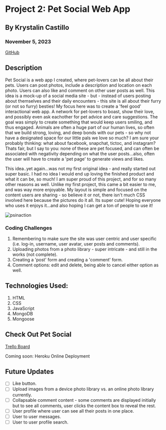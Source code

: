 # Project 2: Pet Social Web App

## By Krystalin Castillo

### November 5, 2023

[GitHub](https://github.com/KfromtheChi)


## Description
Pet Social is a web app I created, where pet-lovers can be all about their pets.  Users can post photos, include a description and location on each photo.  Users can also like and comment on other user posts as well.  This idea is a mock-up of a social media site - but - instead of users posting about themselves and their daily encounters - this site is all about their furry (or not so furry) besties!  My focus here was to create a 'feel good' interactional web app.  A network for pet-lovers to boast, show their love, and possibly even ask eachother for pet advice and care suggestions.  The goal was simply to create something that would keep users smiling, and thus engaged.  Animals are often a huge part of our human lives, so often that we build strong, loving, and deep bonds with our pets - so why not have a designated space for our little pals we love so much?  I am sure your probably thinking: what about facebook, snapchat, tictoc, and instagram?  Thats fair, but I say to you: none of these are pet focused, and can often be associated with negativity depending on what the user posts...also, often the user will have to create a 'pet page' to generate views and likes.

This idea..yet again...was not my first original idea - and really started out super basic.  I had no idea I would end up loving the finished product and what it can be, so much!  I am super proud of this project, and for so many other reasons as well.  Unlike my first project, this came a bit easier to me, and was way more enjoyable.  My layout is simple and focused on the content users are sharing - so believe it or not, there isn't much CSS involved here because the pictures do it all.  Its super cute!  Hoping everyone who uses it enjoys it...and also hoping I can get a ton of people to use it!


![psinaction](https://github.com/KfromtheChi/Pet-Social-Web-App/assets/145854969/87d5f79f-9749-4d78-91c7-4a4386ea8e39)


### Coding Challenges
1. Remembering to make sure the site was user centric and user specific (i.e. log-in, username, user avatar, user posts and comments).
2. Uploading photos from a photo library - super intricate - and still in the works (not complete).
3. Creating a 'post' form and creating a 'comment' form. 
4. Comment options: edit and delete, being able to cancel either option as well.


## Technologies Used:
1. HTML
2. CSS
3. JavaScript
4. MongoDB
5. Mongoose


## Check Out Pet Social

[Trello Board](https://trello.com/invite/b/62YNngoH/ATTI5abade67026b4d23e3be5333b59bf5a5B05EB322/pet-social-web-app)

Coming soon: Heroku Online Deployment


## Future Updates
- [ ] Like button.
- [ ] Upload images from a device photo library vs. an online photo library currently.
- [ ] Collapsable comment content - some comments are displayed initially but to see all comments, user clicks the content box to reveal the rest.
- [ ] User profile where user can see all their posts in one place.
- [ ] User to user messages.
- [ ] User to user profile search.
